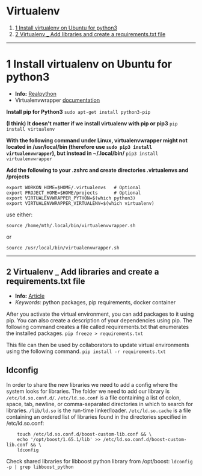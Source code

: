 # Virtualenv

1. [1 Install virtualenv on Ubuntu for python3](1-Install-virtualenv-on-Ubuntu-for-python3)
2. [2 Virtualenv _ Add libraries and create a requirements.txt file](2-Virtualenv-_-Add-libraries-and-create-a-requirements.txt-file)

* * *

# 1 Install virtualenv on Ubuntu for python3
- **Info:** [Realpython](https://realpython.com/python-virtual-environments-a-primer/)
- Virtualenvwrapper [documentation](https://virtualenvwrapper.readthedocs.io/en/latest/)

**Install pip for Python3**
`sudo apt-get install python3-pip`

**(I think) It doesn't matter if we install virtualenv with pip or pip3**
`pip install virtualenv`

**With the following command under Linux, virtualenvwrapper might not located in /usr/local/bin (therefore use `sudo pip3 install virtualenvwrapper`), but instead in ~/.local/bin/**
`pip3 install virtualenvwrapper`

**Add the following to your .zshrc and create directories .virtualenvs and /projects**
```
export WORKON_HOME=$HOME/.virtualenvs   # Optional
export PROJECT_HOME=$HOME/projects      # Optional
export VIRTUALENVWRAPPER_PYTHON=$(which python3)
export VIRTUALENVWRAPPER_VIRTUALENV=$(which virtualenv)
```

use either:
```
source /home/mth/.local/bin/virtualenvwrapper.sh
```
or
```
source /usr/local/bin/virtualenvwrapper.sh
```

***

## 2 Virtualenv _ Add libraries and create a requirements.txt file

- **Info:** [Article](https://mothergeo-py.readthedocs.io/en/latest/development/how-to/venv.html#add-libraries-and-create-a-requirements-txt-file)
- *Keywords:* python packages, pip requirements, docker container

After you activate the virtual environment, you can add packages to it using pip. You can also create a description of your dependencies using pip.
The following command creates a file called requirements.txt that enumerates the installed packages.
`pip freeze > requirements.txt`

This file can then be used by collaborators to update virtual environments using the following command.
`pip install -r requirements.txt`

## ldconfig
In order to share the new libraries we need to add a config where the system looks for libraries. 
The folder we need to add our library is `/etc/ld.so.conf.d/`. 
`/etc/ld.so.conf` is a file containing a list of colon, space, tab, newline, or comma-separated directories in which to search for libraries. `/lib/ld.so` is the run-time linker/loader. `/etc/ld.so.cache` is a file containing an ordered list of libraries found in the directories specified in /etc/ld.so.conf:

```
    touch /etc/ld.so.conf.d/boost-custom-lib.conf && \
    echo '/opt/boost/1.65.1/lib' >> /etc/ld.so.conf.d/boost-custom-lib.conf && \
    ldconfig 
```
Check shared libraries for libboost python library from /opt/boost:
`ldconfig -p | grep libboost_python`
